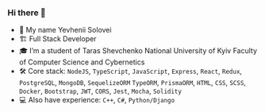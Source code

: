 ### Hi there 👋

- 👋 My name Yevhenii Solovei
- 🏗️ Full Stack Developer
- 🎓 I’m a student of Taras Shevchenko National University of Kyiv Faculty of Computer Science and Cybernetics
- 🛠️ Core stack: `NodeJS`, `TypeScript`, `JavaScript`, `Express`, `React`, `Redux`, `PostgreSQL`, `MongoDB`, `SequelizeORM` `TypeORM`, `PrismaORM`, `HTML`, `CSS`, `SCSS`, `Docker`, `Bootstrap`, `JWT`, `CORS`, `Jest`, `Mocha`, `Solidity`
- 💻 Also have experience: `C++`, `C#`, `Python/Django`
